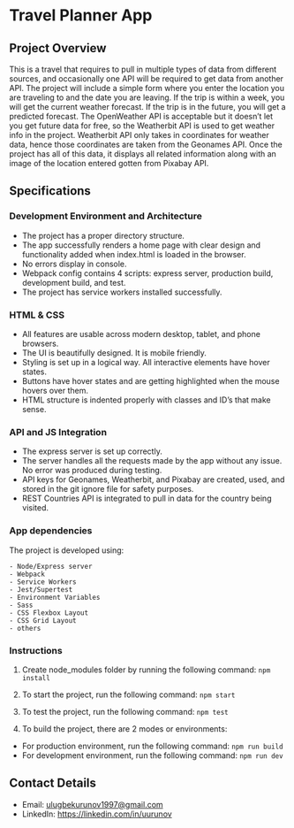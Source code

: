 # Travel Planner App

## Project Overview
This is a travel that requires to pull in multiple types of data from different sources, and occasionally one API will be required to get data from another API. The project will include a simple form where you enter the location you are traveling to and the date you are leaving. If the trip is within a week, you will get the current weather forecast. If the trip is in the future, you will get a predicted forecast. The OpenWeather API is acceptable but it doesn’t let you get future data for free, so the Weatherbit API is used to get weather info in the project. Weatherbit API only takes in coordinates for weather data, hence those coordinates are taken from the Geonames API. Once the project has all of this data, it displays all related information along with an image of the location entered gotten from Pixabay API.

## Specifications

### Development Environment and Architecture
- The project has a proper directory structure.
- The app successfully renders a home page with clear design and functionality added when index.html is loaded in the browser.
- No errors display in console.
- Webpack config contains 4 scripts: express server, production build, development build, and test.
- The project has service workers installed successfully.

### HTML & CSS
- All features are usable across modern desktop, tablet, and phone browsers.
- The UI is beautifully designed. It is mobile friendly.
- Styling is set up in a logical way. All interactive elements have hover states.
- Buttons have hover states and are getting highlighted when the mouse hovers over them.
- HTML structure is indented properly with classes and ID’s that make sense.

### API and JS Integration
- The express server is set up correctly.
- The server handles all the requests made by the app without any issue. No error was produced during testing.
- API keys for Geonames, Weatherbit, and Pixabay are created, used, and stored in the git ignore file for safety purposes.
- REST Countries API is integrated to pull in data for the country being visited.

### App dependencies
The project is developed using:

	- Node/Express server
	- Webpack
	- Service Workers
	- Jest/Supertest
	- Environment Variables
	- Sass
	- CSS Flexbox Layout
	- CSS Grid Layout
	- others

### Instructions

1. Create node_modules folder by running the following command: `npm install`

2. To start the project, run the following command: `npm start`

3. To test the project, run the following command: `npm test`

4. To build the project, there are 2 modes or environments:

- For production environment, run the following command: `npm run build`
- For development environment, run the following command: `npm run dev`

## Contact Details
- Email: ulugbekurunov1997@gmail.com 
- LinkedIn: https://linkedin.com/in/uurunov



